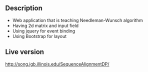 ## Description
- Web application that is teaching Needleman-Wunsch algorithm 
- Having 2d matrix and input field
- Using jquery for event binding
- Using Bootstrap for layout

## Live version
http://song.igb.illinois.edu/SequenceAlignmentDP/
